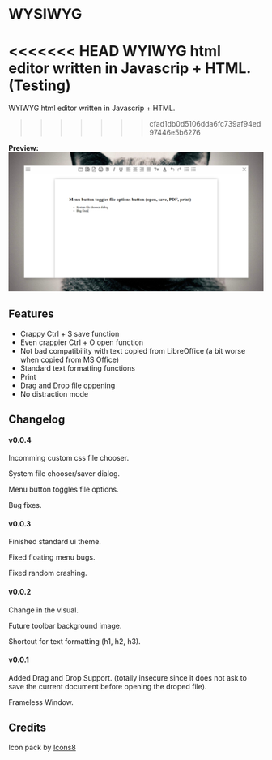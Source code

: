 # WYSIWYG

<<<<<<< HEAD
WYIWYG html editor written in Javascrip + HTML. (Testing)
=======
WYIWYG html editor written in Javascrip + HTML.
>>>>>>> cfad1db0d5106dda6fc739af94ed97446e5b6276


**Preview:** ![Alt Text](screenshots/preview-v0.0.4.png)

## Features

* Crappy Ctrl + S save function
* Even crappier Ctrl + O open function
* Not bad compatibility with text copied from LibreOffice (a bit worse when copied from MS Office)
* Standard text formatting functions
* Print
* Drag and Drop file oppening
* No distraction mode

## Changelog

#### v0.0.4

Incomming custom css file chooser.

System file chooser/saver dialog.

Menu button toggles file options.

Bug fixes.

#### v0.0.3

Finished standard ui theme.

Fixed floating menu bugs.

Fixed random crashing.

#### v0.0.2

Change in the visual.

Future toolbar background image.

Shortcut for text formatting (h1, h2, h3).

#### v0.0.1

Added Drag and Drop Support. (totally insecure since it does not ask to save the current document before opening the droped file).

Frameless Window.

## Credits

Icon pack by [Icons8](https://icons8.com)
